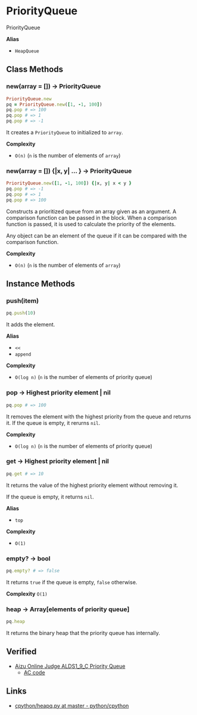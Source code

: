 # PriorityQueue

PriorityQueue

**Alias**

- `HeapQueue`

## Class Methods

### new(array = []) -> PriorityQueue

```ruby
PriorityQueue.new
pq = PriorityQueue.new([1, -1, 100])
pq.pop # => 100
pq.pop # => 1
pq.pop # => -1
```

It creates a `PriorityQueue` to initialized to `array`.

**Complexity**

- `O(n)` (`n` is the number of elements of `array`)

### new(array = []) {|x, y| ... } -> PriorityQueue

```ruby
PriorityQueue.new([1, -1, 100]) {|x, y| x < y }
pq.pop # => -1
pq.pop # => 1
pq.pop # => 100
```

Constructs a prioritized queue from an array given as an argument.
A comparison function can be passed in the block. When a comparison function is passed, it is used to calculate the priority of the elements.

Any object can be an element of the queue if it can be compared with the comparison function.

**Complexity**

- `O(n)` (`n` is the number of elements of `array`)

## Instance Methods

### push(item)

```ruby
pq.push(10)
```

It adds the element.

**Alias**

- `<<`
- `append`

**Complexity**

- `O(log n)` (`n` is the number of elements of priority queue)

### pop -> Highest priority element  | nil

```ruby
pq.pop # => 100
```

It removes the element with the highest priority from the queue and returns it. If the queue is empty, it rerurns `nil`.

**Complexity**

- `O(log n)` (`n` is the number of elements of priority queue)

### get -> Highest priority element | nil

```ruby
pq.get # => 10
```

It returns the value of the highest priority element without removing it.

If the queue is empty, it returns `nil`.

**Alias**

- `top`

**Complexity**

- `O(1)`

### empty? -> bool

```ruby
pq.empty? # => false
```

It returns `true` if the queue is empty, `false` otherwise.

**Complexity** `O(1)`

### heap -> Array[elements of priority queue]

```ruby
pq.heap
```

It returns the binary heap that the priority queue has internally.

## Verified

- [Aizu Online Judge ALDS1_9_C Priority Queue](https://onlinejudge.u-aizu.ac.jp/problems/ALDS1_9_C)
  - [AC code](https://onlinejudge.u-aizu.ac.jp/solutions/problem/ALDS1_9_C/review/4835681/qsako6/Ruby)

## Links

- [cpython/heapq.py at master - python/cpython](https://github.com/python/cpython/blob/master/Lib/heapq.py)
